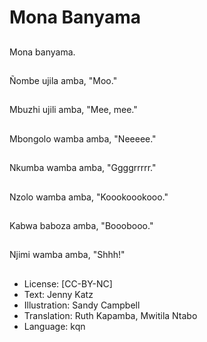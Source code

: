 # Mona Banyama

##
Mona banyama.

##
Ñombe ujila amba, "Moo."

##
Mbuzhi ujili amba, "Mee, mee."

##
Mbongolo wamba amba, "Neeeee."

##
Nkumba wamba amba, "Ggggrrrrr."

##
Nzolo wamba amba, "Koookoookooo."

##
Kabwa baboza amba, "Booobooo."

##
Njimi wamba amba, "Shhh!"

##
* License: [CC-BY-NC]
* Text: Jenny Katz
* Illustration: Sandy Campbell
* Translation: Ruth Kapamba, Mwitila Ntabo
* Language: kqn
